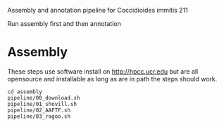 Assembly and annotation pipeline for Coccidioides immitis 211

Run assembly first and then annotation

Assembly
=====
These steps use software install on http://hpcc.ucr.edu but are all opensource and installable as long as are in path the steps should work.
```
cd assembly
pipeline/00_download.sh
pipeline/01_shovill.sh
pipeline/02_AAFTF.sh
pipeline/03_ragoo.sh
```
